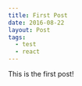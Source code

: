 ```yaml
---
title: First Post
date: 2016-08-22
layout: Post
tags:
  - test
  - react
---
```


This is the first post!
